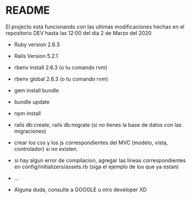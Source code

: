 # README

El projecto esta funcionando con las ultimas modificaciones hechas en el repositorio DEV hasta las 12:00 del dia 2 de Marzo del 2020

* Ruby version
    2.6.3

* Rails Version
    5.2.1

* rbenv install 2.6.3 (o tu comando rvm)

* rbenv global 2.6.3 (o tu comando rvm)

* gem install bundle 

* bundle update

* npm install

* rails db:create, rails db:migrate (si no tienes la base de datos con las migraciones)

* crear los css y los js correspondientes del MVC (modelo, vista, controlador) si no existen.

* si hay algun error de compilacion, agregar las lineas correspondientes en config/initializers/assets.rb (siga el ejemplo de los que ya estan)

* ...

* Alguna duda, consulte a GOOGLE u otro developer XD
